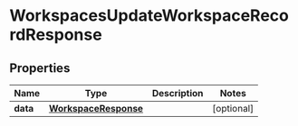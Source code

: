 

# WorkspacesUpdateWorkspaceRecordResponse


## Properties

| Name | Type | Description | Notes |
|------------ | ------------- | ------------- | -------------|
|**data** | [**WorkspaceResponse**](WorkspaceResponse.md) |  |  [optional] |



